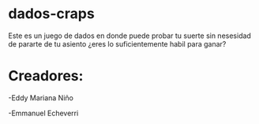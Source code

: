 # dados-craps

Este es un juego de dados en donde puede probar tu suerte sin nesesidad de pararte de tu asiento ¿eres lo suficientemente habil para ganar?

# Creadores:

-Eddy Mariana Niño

-Emmanuel Echeverri
